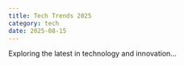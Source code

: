 ```yaml
---
title: Tech Trends 2025
category: tech
date: 2025-08-15
---
```


Exploring the latest in technology and innovation...

